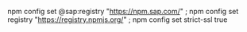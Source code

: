 npm config set @sap:registry "https://npm.sap.com/" ; npm config set registry "https://registry.npmjs.org/" ; npm config set strict-ssl true
